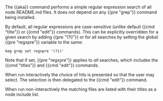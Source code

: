 The {{aka}} command performs a simple regular expression search of all node README.md files. It does not depend on any {{pre "grep"}} command being installed.

By default, all regular expressions are case-sensitive (unlike default {{cmd "title"}} or {{cmd "edit"}} commands). This can be explicitly overridden for a given search by adding {{pre "(?i)"}} or for all searches by setting the global {{pre "regxpre"}} variable to the same:

    keg grep set regxpre '(?i)'

Note that if set, {{pre "regxpre"}} applies to *all* searches, which includes the {{cmd "titles"}} and {{cmd "edit"}} commands.

When run interactively the choice of hits is presented so that the user may select. The selection is then delegated to the {{cmd "edit"}} command.

When run non-interactively the matching files are listed with their titles as a node include list.
